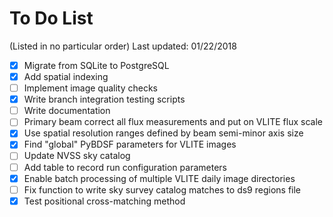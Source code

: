 # To Do List
(Listed in no particular order)
Last updated: 01/22/2018

- [X] Migrate from SQLite to PostgreSQL
- [X] Add spatial indexing
- [ ] Implement image quality checks
- [X] Write branch integration testing scripts
- [ ] Write documentation
- [ ] Primary beam correct all flux measurements and put on VLITE flux scale
- [X] Use spatial resolution ranges defined by beam semi-minor axis size
- [X] Find "global" PyBDSF parameters for VLITE images
- [ ] Update NVSS sky catalog
- [ ] Add table to record run configuration parameters
- [X] Enable batch processing of multiple VLITE daily image directories
- [ ] Fix function to write sky survey catalog matches to ds9 regions file
- [X] Test positional cross-matching method
